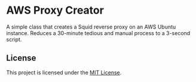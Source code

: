 ﻿# AWS Proxy Creator
A simple class that creates a Squid reverse proxy on an AWS Ubuntu instance. Reduces a 30-minute tedious and manual process to a 3-second script.

## License
This project is licensed under the [MIT License](https://choosealicense.com/licenses/mit/).


